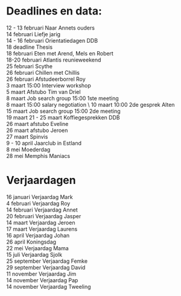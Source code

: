 # Deadlines en data:
12 - 13 februari Naar Annets ouders \
14 februari Liefje jarig \
14 - 16 februari Orientatiedagen DDB \
18 deadline Thesis \
18 februari Eten met Arend, Mels en Robert \
18-20 februari Atlantis reunieweekend \
25 februari Scythe \
26 februari Chillen met Chillis \
26 februari Afstudeerborrel Roy \
3 maart 15:00 Interview workshop \
5 maart Afstubo Tim van Driel \
8 maart Job search group 15:00 1ste meeting \
8 maart 15:00 salary negotiation \ 
10 maart 10:00 2de gesprek Alten \
15 maart Job search group 15:00 2de meeting \
19 maart 
21 - 25 maart Koffiegesprekken DDB \
26 maart afstubo Eveline \
26 maart afstubo Jeroen \
27 maart Spinvis \
9 - 10 april Jaarclub in Estland \
8 mei Moederdag \
28 mei Memphis Maniacs 


# Verjaardagen
16 januari Verjaardag Mark \
4  februari Verjaardag Roy \
14 februari Verjaardag Annet \
20 februari Verjaardag Jasper \
14 maart Verjaardag Jeroen \
17 maart Verjaardag Laurens \
16 april Verjaardag Johan \
26 april Koningsdag \
22 mei Verjaardag Mama \
15 juli Verjaardag Sjolk \
25 september Verjaardag Femke \
29 september Verjaardag David \
11 november Verjaardag Jim \
14 november Verjaardag Pap \
14 november Verjaardag Tweeling
